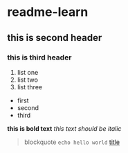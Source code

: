 # readme-learn
## this is second header
### this is third header

1. list one
2. list two
3. list three

- first
- second 
- third

**this is bold text**
*this text should be italic*
> blockquote
` echo hello world `
[title](https://www.example.com)
